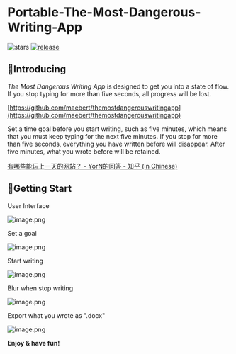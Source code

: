 # Portable-The-Most-Dangerous-Writing-App
![stars](https://img.shields.io/github/stars/yiyangiliu/Portable-The-Most-Dangerous-Writing-App)
[![release](https://img.shields.io/github/v/release/yiyangiliu/Portable-The-Most-Dangerous-Writing-App?color=important)](https://github.com/yiyangiliu/Portable-The-Most-Dangerous-Writing-App/releases/tag/v1.0)


## 🤞Introducing

*The Most Dangerous Writing App* is designed to get you into a state of flow. If you stop typing for more than five seconds, all progress will be lost.

[https://github.com/maebert/themostdangerouswritingapp](https://github.com/maebert/themostdangerouswritingapp)

Set a time goal before you start writing, such as five minutes, which means that you must keep typing for the next five minutes. If you stop for more than five seconds, everything you have written before will disappear. After five minutes, what you wrote before will be retained.

[有哪些能玩上一天的网站？ - YorN的回答 - 知乎 (In Chinese)](
 https://www.zhihu.com/question/380741546/answer/1116841377)

## 📌Getting Start

User Interface

![image.png](https://tva1.sinaimg.cn/large/006xRaCrgy1gdj5koomn2j31wo15aq9p.jpg)

Set a goal

![image.png](https://tva1.sinaimg.cn/large/006xRaCrgy1gdj629uwisj31wo15agsl.jpg)

Start writing

![image.png](https://tva1.sinaimg.cn/large/006xRaCrgy1gdj636frwnj31wo15ajue.jpg)

Blur when stop writing

![image.png](https://tva1.sinaimg.cn/large/006xRaCrgy1gdj6k7w8y0j31wo15d43z.jpg)

Export what you wrote as ".docx"

![image.png](https://tva1.sinaimg.cn/large/006xRaCrgy1gdj652ck0yj328717c1kx.jpg)

**Enjoy & have fun!**